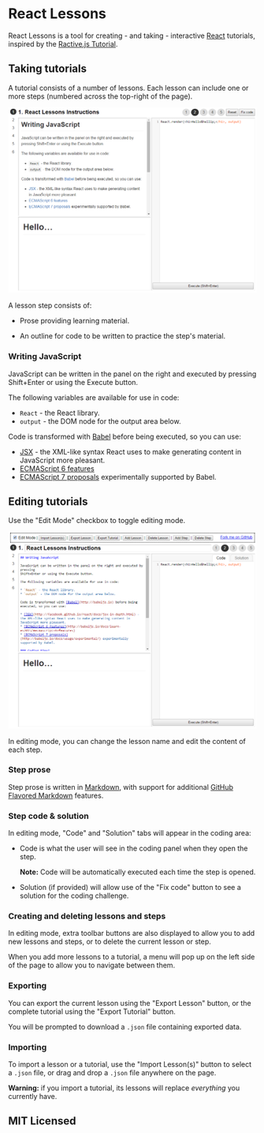 # React Lessons

React Lessons is a tool for creating - and taking - interactive [React](http://facebook.github.io/react/) tutorials, inspired by the [Ractive.js Tutorial](http://learn.ractivejs.org).

## Taking tutorials

A tutorial consists of a number of lessons. Each lesson can include one or more steps (numbered across the top-right of the page).

![Tutorial screenshot](screenshot-use.png)

A lesson step consists of:

* Prose providing learning material.

* An outline for code to be written to practice the step's material.

### Writing JavaScript

JavaScript can be written in the panel on the right and executed by pressing
Shift+Enter or using the Execute button.

The following variables are available for use in code:

* `React` - the React library.
* `output` - the DOM node for the output area below.

Code is transformed with [Babel](http://babeljs.io) before being executed, so you can use:

* [JSX](http://facebook.github.io/react/docs/jsx-in-depth.html) - the XML-like syntax React uses to make generating content in JavaScript more pleasant.
* [ECMAScript 6 features](http://babeljs.io/docs/learn-es2015/#ecmascript-6-features)
* [ECMAScript 7 proposals](http://babeljs.io/docs/usage/experimental/) experimentally supported by Babel.

## Editing tutorials

Use the "Edit Mode" checkbox to toggle editing mode.

![Editing mode screenshot](screenshot-edit.png)

In editing mode, you can change the lesson name and edit the content of each step.

### Step prose

Step prose is written in [Markdown](http://daringfireball.net/projects/markdown/basics), with support for additional [GitHub Flavored Markdown](https://help.github.com/articles/github-flavored-markdown/) features.

### Step code & solution

In editing mode, "Code" and "Solution" tabs will appear in the coding area:

* Code is what the user will see in the coding panel when they open the step.

  **Note:** Code will be automatically executed each time the step is opened.

* Solution (if provided) will allow use of the "Fix code" button to see a solution for the coding challenge.

### Creating and deleting lessons and steps

In editing mode, extra toolbar buttons are also displayed to allow you to add new lessons and steps, or to delete the current lesson or step.

When you add more lessons to a tutorial, a menu will pop up on the left side of the page to allow you to navigate between them.

### Exporting

You can export the current lesson using the "Export Lesson" button, or the complete tutorial using the "Export Tutorial" button.

You will be prompted to download a `.json` file containing exported data.

### Importing

To import a lesson or a tutorial, use the "Import Lesson(s)" button to select a `.json` file, or drag and drop a `.json` file anywhere on the page.

**Warning:** if you import a tutorial, its lessons will replace *everything* you currently have.

## MIT Licensed
